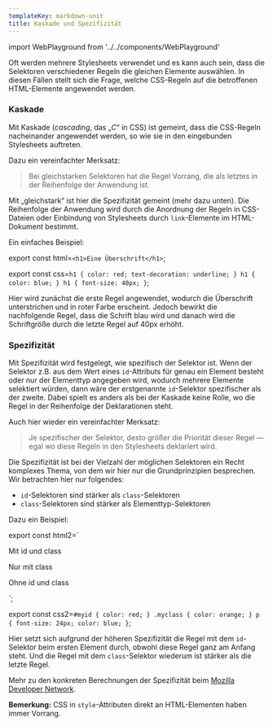 ```yaml
---
templateKey: markdown-unit
title: Kaskade und Spezifizität
---
```


import WebPlayground from '../../components/WebPlayground'

Oft werden mehrere Stylesheets verwendet und es kann auch sein, dass
die Selektoren verschiedener Regeln die gleichen Elemente auswählen.
In diesen Fällen stellt sich die Frage, welche CSS-Regeln auf die
betroffenen HTML-Elemente angewendet werden.

### Kaskade

Mit Kaskade (_cascading_, das „_C_“ in CSS) ist gemeint, dass die
CSS-Regeln nacheinander angewendet werden, so wie sie in den
eingebunden Stylesheets auftreten.

Dazu ein vereinfachter Merksatz:

> Bei gleichstarken Selektoren hat die Regel Vorrang,
> die als letztes in der Reihenfolge der Anwendung ist.

Mit „gleichstark“ ist hier die Spezifizität gemeint (mehr dazu unten). Die Reihenfolge
der Anwendung wird durch die Anordnung der Regeln in CSS-Dateien oder Einbindung
von Stylesheets durch `link`-Elemente im HTML-Dokument bestimmt.

Ein einfaches Beispiel:

export const html=`<h1>Eine Überschrift</h1>`;

export const css=`h1 {
  color: red;
  text-decoration: underline;
}
h1 {
  color: blue;
}
h1 {
  font-size: 40px;
}`;

<WebPlayground markup={html} css={css} defaultEditorTab="css"/>

Hier wird zunächst die erste Regel angewendet, wodurch die Überschrift unterstrichen
und in roter Farbe erscheint. Jedoch bewirkt die nachfolgende Regel, dass die Schrift
blau wird und danach wird die Schriftgröße durch die letzte Regel auf 40px erhöht.

### Spezifizität

Mit Spezifizität wird festgelegt, wie spezifisch der Selektor ist. Wenn der Selektor
z.B. aus dem Wert eines `id`-Attributs für genau ein Element besteht oder nur der
Elementtyp angegeben wird, wodurch mehrere Elemente selektiert würden, dann wäre
der erstgenannte `id`-Selektor spezifischer als der zweite. Dabei spielt es anders
als bei der Kaskade keine Rolle, wo die Regel in der Reihenfolge der Deklarationen steht.

Auch hier wieder ein vereinfachter Merksatz:

> Je spezifischer der Selektor, desto größer die Priorität dieser Regel
> &mdash; egal wo diese Regeln in den Stylesheets deklariert wird.

Die Spezifizität ist bei der Vielzahl der möglichen Selektoren ein Recht komplexes
Thema, von dem wir hier nur die Grundprinzipien besprechen. Wir betrachten hier
nur folgendes:

- `id`-Selektoren sind stärker als `class`-Selektoren
- `class`-Selektoren sind stärker als Elementtyp-Selektoren

Dazu ein Beispiel:

export const html2=`<p id="myid" class="myclass">
  Mit id und class
</p>
<p class="myclass">
  Nur mit class
</p>
<p>
  Ohne id und class
</p>`;

export const css2=`#myid {
  color: red;
}
.myclass {
  color: orange;
}
p {
  font-size: 24px;
  color: blue;
}`;

<WebPlayground markup={html2} css={css2} defaultEditorTab="css"/>

Hier setzt sich aufgrund der höheren Spezifizität die Regel mit dem
`id`-Selektor beim ersten Element durch, obwohl diese Regel ganz am
Anfang steht. Und die Regel mit dem `class`-Selektor wiederum ist
stärker als die letzte Regel.

Mehr zu den konkreten Berechnungen der Spezifizität beim [Mozilla Developer Network](https://developer.mozilla.org/en-US/docs/Web/CSS/Specificity).

**Bemerkung:** CSS in `style`-Attributen direkt an HTML-Elementen haben immer Vorrang.
